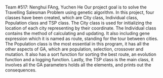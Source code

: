 Team #517: Nenghui FAng, Yuchen He
Our project goal is to solve the Travelling Salesman Problem using genetic algorithm. In this project, four classes have been created, which are City class, Individual class, Population class and TSP class. The City class is used for initializing the location of each city representing by their coordinate. The Individual class contains the method of calculating and updating. It also including gene expression which it is named as route, standing for the tour between cities. The Population class is the most essential in this program, it has all the other aspects of GA, which are population, selection, crossover and mutation. It also has a sort function for sorting the best route, an evolution function and a logging function. Lastly, the TSP class is the main class, it involves all the GA parameters holds all the elements, and prints out the consequences.
